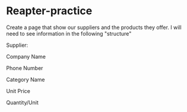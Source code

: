 # Reapter-practice

Create a page that show our suppliers and the products they offer. I will need to see information in the following "structure"

Supplier:

Company Name

Phone Number

Category Name

Unit Price

Quantity/Unit
